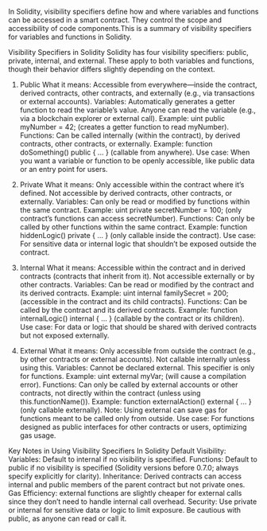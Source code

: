 In Solidity, visibility specifiers define how and where variables and functions can be accessed in a smart contract. They control the scope and accessibility of code components.This is a summary of visibility specifiers for variables and functions in Solidity.

Visibility Specifiers in Solidity
Solidity has four visibility specifiers: public, private, internal, and external. These apply to both variables and functions, though their behavior differs slightly depending on the context.

1. Public
What it means: Accessible from everywhere—inside the contract, derived contracts, other contracts, and externally (e.g., via transactions or external accounts).
Variables:
Automatically generates a getter function to read the variable’s value.
Anyone can read the variable (e.g., via a blockchain explorer or external call).
Example: uint public myNumber = 42; (creates a getter function to read myNumber).
Functions:
Can be called internally (within the contract), by derived contracts, other contracts, or externally.
Example: function doSomething() public { ... } (callable from anywhere).
Use case: When you want a variable or function to be openly accessible, like public data or an entry point for users.

2. Private
What it means: Only accessible within the contract where it’s defined. Not accessible by derived contracts, other contracts, or externally.
Variables:
Can only be read or modified by functions within the same contract.
Example: uint private secretNumber = 100; (only contract’s functions can access secretNumber).
Functions:
Can only be called by other functions within the same contract.
Example: function hiddenLogic() private { ... } (only callable inside the contract).
Use case: For sensitive data or internal logic that shouldn’t be exposed outside the contract.

3. Internal
What it means: Accessible within the contract and in derived contracts (contracts that inherit from it). Not accessible externally or by other contracts.
Variables:
Can be read or modified by the contract and its derived contracts.
Example: uint internal familySecret = 200; (accessible in the contract and its child contracts).
Functions:
Can be called by the contract and its derived contracts.
Example: function internalLogic() internal { ... } (callable by the contract or its children).
Use case: For data or logic that should be shared with derived contracts but not exposed externally.

4. External
What it means: Only accessible from outside the contract (e.g., by other contracts or external accounts). Not callable internally unless using this.
Variables:
Cannot be declared external. This specifier is only for functions.
Example: uint external myVar; (will cause a compilation error).
Functions:
Can only be called by external accounts or other contracts, not directly within the contract (unless using this.functionName()).
Example: function externalAction() external { ... } (only callable externally).
Note: Using external can save gas for functions meant to be called only from outside.
Use case: For functions designed as public interfaces for other contracts or users, optimizing gas usage.

Key Notes in Using Visibility Specifiers In Solidity
Default Visibility:
Variables: Default to internal if no visibility is specified.
Functions: Default to public if no visibility is specified (Solidity versions before 0.7.0; always specify explicitly for clarity).
Inheritance: Derived contracts can access internal and public members of the parent contract but not private ones.
Gas Efficiency: external functions are slightly cheaper for external calls since they don’t need to handle internal call overhead.
Security: Use private or internal for sensitive data or logic to limit exposure. Be cautious with public, as anyone can read or call it.


